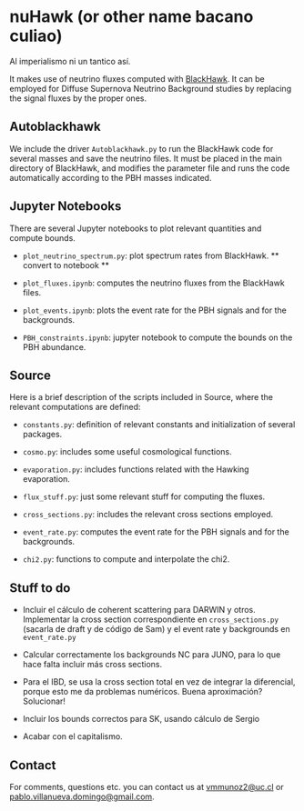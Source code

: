 # nuHawk (or other name bacano culiao)

Al imperialismo ni un tantico así.

It makes use of neutrino fluxes computed with [BlackHawk](https://blackhawk.hepforge.org/).
It can be employed for Diffuse Supernova Neutrino Background studies by replacing the signal fluxes by the proper ones.


## Autoblackhawk

We include the driver `Autoblackhawk.py` to run the BlackHawk code for several masses and save the neutrino files. It must be placed in the main directory of BlackHawk, and modifies the parameter file and runs the code automatically according to the PBH masses indicated.


## Jupyter Notebooks

There are several Jupyter notebooks to plot relevant quantities and compute bounds.

- `plot_neutrino_spectrum.py`: plot spectrum rates from BlackHawk. ** convert to notebook **

- `plot_fluxes.ipynb`: computes the neutrino fluxes from the BlackHawk files.

- `plot_events.ipynb`: plots the event rate for the PBH signals and for the backgrounds.

- `PBH_constraints.ipynb`: jupyter notebook to compute the bounds on the PBH abundance.


## Source

Here is a brief description of the scripts included in Source, where the relevant computations are defined:

- `constants.py`: definition of relevant constants and initialization of several packages.

- `cosmo.py`: includes some useful cosmological functions.

- `evaporation.py`: includes functions related with the Hawking evaporation.

- `flux_stuff.py`: just some relevant stuff for computing the fluxes.

- `cross_sections.py`: includes the relevant cross sections employed.

- `event_rate.py`: computes the event rate for the PBH signals and for the backgrounds.

- `chi2.py`: functions to compute and interpolate the chi2.


## Stuff to do

- Incluir el cálculo de coherent scattering para DARWIN y otros. Implementar la cross section correspondiente en `cross_sections.py` (sacarla de draft y de código de Sam) y el event rate y backgrounds en `event_rate.py`

- Calcular correctamente los backgrounds NC para JUNO, para lo que hace falta incluir más cross sections.

- Para el IBD, se usa la cross section total en vez de integrar la diferencial, porque esto me da problemas numéricos. Buena aproximación? Solucionar!

- Incluir los bounds correctos para SK, usando cálculo de Sergio

- Acabar con el capitalismo.


## Contact

For comments, questions etc. you can contact us at <vmmunoz2@uc.cl> or <pablo.villanueva.domingo@gmail.com>.
